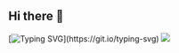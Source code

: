 ## Hi there 👋
[![Typing SVG](https://readme-typing-svg.demolab.com/?lines=New+website+soon!;Mostly+an+html+coder;FOLLOW+US!;vscode+is+the+best...)](https://git.io/typing-svg)
![](https://komarev.com/ghpvc/?username=thepizzaedition)
